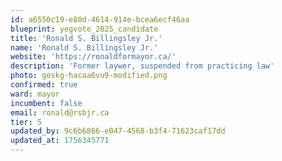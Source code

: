 ```yaml
---
id: a6550c19-e80d-4614-914e-bcea6ecf46aa
blueprint: yegvote_2025_candidate
title: 'Ronald S. Billingsley Jr.'
name: 'Ronald S. Billingsley Jr.'
website: 'https://ronaldformayor.ca/'
description: 'Former laywer, suspended from practicing law'
photo: goskg-hacaa6vu9-modified.png
confirmed: true
ward: mayor
incumbent: false
email: ronald@rsbjr.ca
tier: 5
updated_by: 9c6b6866-e047-4568-b3f4-71623caf17dd
updated_at: 1756345771
---
```

